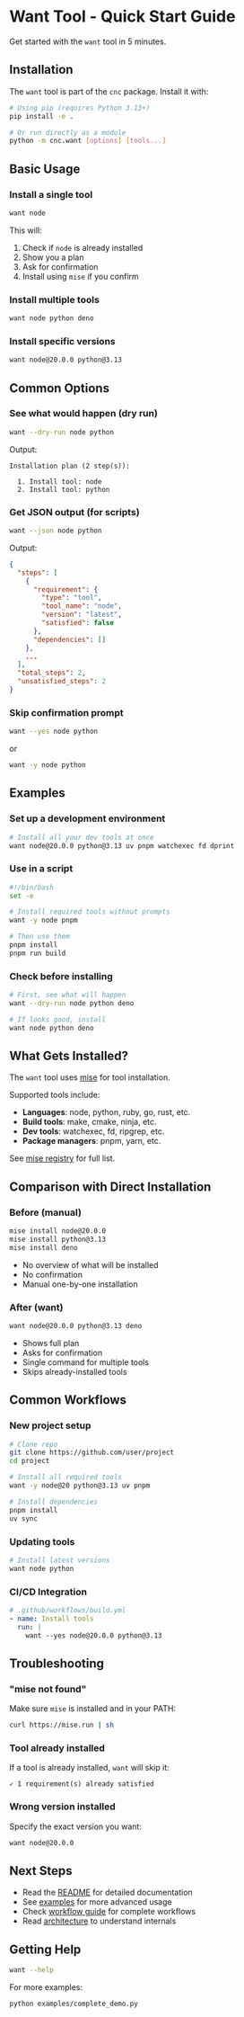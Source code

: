 # Want Tool - Quick Start Guide

Get started with the `want` tool in 5 minutes.

## Installation

The `want` tool is part of the `cnc` package. Install it with:

```bash
# Using pip (requires Python 3.13+)
pip install -e .

# Or run directly as a module
python -m cnc.want [options] [tools...]
```

## Basic Usage

### Install a single tool

```bash
want node
```

This will:
1. Check if `node` is already installed
2. Show you a plan
3. Ask for confirmation
4. Install using `mise` if you confirm

### Install multiple tools

```bash
want node python deno
```

### Install specific versions

```bash
want node@20.0.0 python@3.13
```

## Common Options

### See what would happen (dry run)

```bash
want --dry-run node python
```

Output:
```
Installation plan (2 step(s)):

  1. Install tool: node
  2. Install tool: python
```

### Get JSON output (for scripts)

```bash
want --json node python
```

Output:
```json
{
  "steps": [
    {
      "requirement": {
        "type": "tool",
        "tool_name": "node",
        "version": "latest",
        "satisfied": false
      },
      "dependencies": []
    },
    ...
  ],
  "total_steps": 2,
  "unsatisfied_steps": 2
}
```

### Skip confirmation prompt

```bash
want --yes node python
```

or

```bash
want -y node python
```

## Examples

### Set up a development environment

```bash
# Install all your dev tools at once
want node@20.0.0 python@3.13 uv pnpm watchexec fd dprint
```

### Use in a script

```bash
#!/bin/bash
set -e

# Install required tools without prompts
want -y node pnpm

# Then use them
pnpm install
pnpm run build
```

### Check before installing

```bash
# First, see what will happen
want --dry-run node python deno

# If looks good, install
want node python deno
```

## What Gets Installed?

The `want` tool uses [mise](https://mise.jdx.dev/) for tool installation.

Supported tools include:
- **Languages**: node, python, ruby, go, rust, etc.
- **Build tools**: make, cmake, ninja, etc.
- **Dev tools**: watchexec, fd, ripgrep, etc.
- **Package managers**: pnpm, yarn, etc.

See [mise registry](https://mise.jdx.dev/registry.html) for full list.

## Comparison with Direct Installation

### Before (manual)
```bash
mise install node@20.0.0
mise install python@3.13
mise install deno
```

- No overview of what will be installed
- No confirmation
- Manual one-by-one installation

### After (want)
```bash
want node@20.0.0 python@3.13 deno
```

- Shows full plan
- Asks for confirmation
- Single command for multiple tools
- Skips already-installed tools

## Common Workflows

### New project setup

```bash
# Clone repo
git clone https://github.com/user/project
cd project

# Install all required tools
want -y node@20 python@3.13 uv pnpm

# Install dependencies
pnpm install
uv sync
```

### Updating tools

```bash
# Install latest versions
want node python
```

### CI/CD Integration

```yaml
# .github/workflows/build.yml
- name: Install tools
  run: |
    want --yes node@20.0.0 python@3.13
```

## Troubleshooting

### "mise not found"

Make sure `mise` is installed and in your PATH:
```bash
curl https://mise.run | sh
```

### Tool already installed

If a tool is already installed, `want` will skip it:
```
✓ 1 requirement(s) already satisfied
```

### Wrong version installed

Specify the exact version you want:
```bash
want node@20.0.0
```

## Next Steps

- Read the [README](../src/cnc/want/README.md) for detailed documentation
- See [examples](.) for more advanced usage
- Check [workflow guide](want_workflow.md) for complete workflows
- Read [architecture](ARCHITECTURE.md) to understand internals

## Getting Help

```bash
want --help
```

For more examples:
```bash
python examples/complete_demo.py
```
